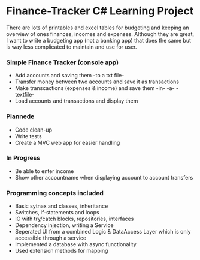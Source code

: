 # Finance-Tracker C# Learning Project

There are lots of printables and excel tables for budgeting and keeping an overview of ones finances, incomes and expenses.
Although they are great, I want to write a budgeting app (not a banking app) that does the same but is way less complicated to maintain and use for user.

### Simple Finance Tracker (console app)
* Add accounts and saving them -to a txt file-
* Transfer money between two accounts and save it as transactions 
* Make transcactions (expenses & income) and save them -in- -a- -textfile-
* Load accounts and transactions and display them

### Plannede
* Code clean-up
* Write tests
* Create a MVC web app for easier handling

### In Progress
* Be able to enter income
* Show other accountname when displaying account to account transfers

### Programming concepts included 
* Basic sytnax and classes, inheritance
* Switches, if-statements and loops
* IO with try/catch blocks, repositories, interfaces
* Dependency injection, writing a Service
* Seperated UI from a combined Logic & DataAccess Layer which is only accessible through a service
* Implemented a database with async functionality
* Used extension methods for mapping
